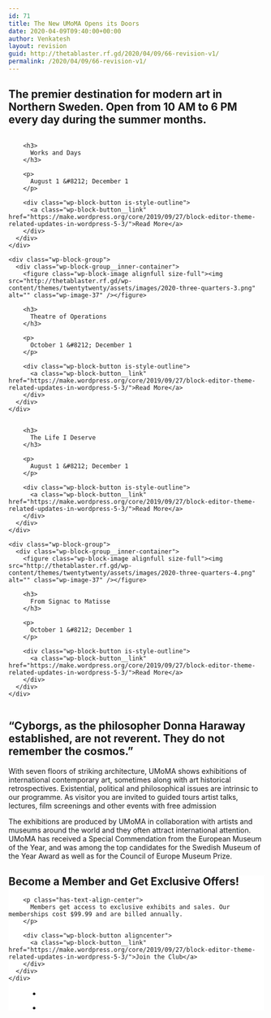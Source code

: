 ```yaml
---
id: 71
title: The New UMoMA Opens its Doors
date: 2020-04-09T09:40:00+00:00
author: Venkatesh
layout: revision
guid: http://thetablaster.rf.gd/2020/04/09/66-revision-v1/
permalink: /2020/04/09/66-revision-v1/
---
```

<div class="wp-block-group alignwide">
  <div class="wp-block-group__inner-container">
    <h2 class="has-text-align-center">
      The premier destination for modern art in Northern Sweden. Open from 10 AM to 6 PM every day during the summer months.
    </h2>
  </div>
</div>

<div class="wp-block-columns alignwide">
  <div class="wp-block-column">
    <div class="wp-block-group">
      <div class="wp-block-group__inner-container">
        <figure class="wp-block-image alignfull size-full"><img src="http://thetablaster.rf.gd/wp-content/themes/twentytwenty/assets/images/2020-three-quarters-1.png" alt="" class="wp-image-37" /></figure>
        
        <h3>
          Works and Days
        </h3>
        
        <p>
          August 1 &#8212; December 1
        </p>
        
        <div class="wp-block-button is-style-outline">
          <a class="wp-block-button__link" href="https://make.wordpress.org/core/2019/09/27/block-editor-theme-related-updates-in-wordpress-5-3/">Read More</a>
        </div>
      </div>
    </div>
    
    <div class="wp-block-group">
      <div class="wp-block-group__inner-container">
        <figure class="wp-block-image alignfull size-full"><img src="http://thetablaster.rf.gd/wp-content/themes/twentytwenty/assets/images/2020-three-quarters-3.png" alt="" class="wp-image-37" /></figure>
        
        <h3>
          Theatre of Operations
        </h3>
        
        <p>
          October 1 &#8212; December 1
        </p>
        
        <div class="wp-block-button is-style-outline">
          <a class="wp-block-button__link" href="https://make.wordpress.org/core/2019/09/27/block-editor-theme-related-updates-in-wordpress-5-3/">Read More</a>
        </div>
      </div>
    </div>
  </div>
  
  <div class="wp-block-column">
    <div class="wp-block-group">
      <div class="wp-block-group__inner-container">
        <figure class="wp-block-image alignfull size-full"><img src="http://thetablaster.rf.gd/wp-content/themes/twentytwenty/assets/images/2020-three-quarters-2.png" alt="" class="wp-image-37" /></figure>
        
        <h3>
          The Life I Deserve
        </h3>
        
        <p>
          August 1 &#8212; December 1
        </p>
        
        <div class="wp-block-button is-style-outline">
          <a class="wp-block-button__link" href="https://make.wordpress.org/core/2019/09/27/block-editor-theme-related-updates-in-wordpress-5-3/">Read More</a>
        </div>
      </div>
    </div>
    
    <div class="wp-block-group">
      <div class="wp-block-group__inner-container">
        <figure class="wp-block-image alignfull size-full"><img src="http://thetablaster.rf.gd/wp-content/themes/twentytwenty/assets/images/2020-three-quarters-4.png" alt="" class="wp-image-37" /></figure>
        
        <h3>
          From Signac to Matisse
        </h3>
        
        <p>
          October 1 &#8212; December 1
        </p>
        
        <div class="wp-block-button is-style-outline">
          <a class="wp-block-button__link" href="https://make.wordpress.org/core/2019/09/27/block-editor-theme-related-updates-in-wordpress-5-3/">Read More</a>
        </div>
      </div>
    </div>
  </div>
</div><figure class="wp-block-image alignfull size-full">

<img src="http://thetablaster.rf.gd/wp-content/themes/twentytwenty/assets/images/2020-landscape-2.png" alt="" class="wp-image-37" /> </figure>

<div class="wp-block-group alignwide">
  <div class="wp-block-group__inner-container">
    <h2 class="has-accent-color has-text-align-center">
      &#8220;Cyborgs, as the philosopher Donna Haraway established, are not reverent. They do not remember the cosmos.&#8221;
    </h2>
  </div>
</div>

<p class="has-drop-cap">
  With seven floors of striking architecture, UMoMA shows exhibitions of international contemporary art, sometimes along with art historical retrospectives. Existential, political and philosophical issues are intrinsic to our programme. As visitor you are invited to guided tours artist talks, lectures, film screenings and other events with free admission
</p>

The exhibitions are produced by UMoMA in collaboration with artists and museums around the world and they often attract international attention. UMoMA has received a Special Commendation from the European Museum of the Year, and was among the top candidates for the Swedish Museum of the Year Award as well as for the Council of Europe Museum Prize.



<div class="wp-block-group alignwide has-background" style="background-color:#ffffff">
  <div class="wp-block-group__inner-container">
    <div class="wp-block-group">
      <div class="wp-block-group__inner-container">
        <h2 class="has-text-align-center">
          Become a Member and Get Exclusive Offers!
        </h2>
        
        <p class="has-text-align-center">
          Members get access to exclusive exhibits and sales. Our memberships cost $99.99 and are billed annually.
        </p>
        
        <div class="wp-block-button aligncenter">
          <a class="wp-block-button__link" href="https://make.wordpress.org/core/2019/09/27/block-editor-theme-related-updates-in-wordpress-5-3/">Join the Club</a>
        </div>
      </div>
    </div>
  </div>
</div><figure class="wp-block-gallery alignwide columns-2 is-cropped">

<ul class="blocks-gallery-grid">
  <li class="blocks-gallery-item">
    <figure><img src="http://thetablaster.rf.gd/wp-content/themes/twentytwenty/assets/images/2020-square-2.png" alt="" data-id="39" data-full-url="http://thetablaster.rf.gd/wp-content/themes/twentytwenty/assets/images/2020-square-2.png" data-link="assets/images/2020-square-2/" class="wp-image-39" /></figure>
  </li>
  <li class="blocks-gallery-item">
    <figure><img src="http://thetablaster.rf.gd/wp-content/themes/twentytwenty/assets/images/2020-square-1.png" alt="" data-id="38" data-full-url="http://thetablaster.rf.gd/wp-content/themes/twentytwenty/assets/images/2020-square-1.png" data-link="http://thetablaster.rf.gd/wp-content/themes/twentytwenty/assets/images/2020-square-1/" class="wp-image-38" /></figure>
  </li>
</ul></figure>
